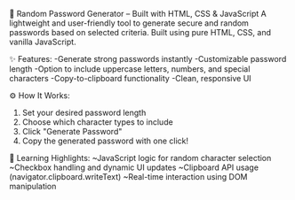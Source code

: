 🔐 Random Password Generator – Built with HTML, CSS & JavaScript
A lightweight and user-friendly tool to generate secure and random passwords based on selected criteria. Built using pure HTML, CSS, and vanilla JavaScript.

✨ Features:
-Generate strong passwords instantly
-Customizable password length
-Option to include uppercase letters, numbers, and special characters
-Copy-to-clipboard functionality
-Clean, responsive UI


⚙️ How It Works:
1) Set your desired password length
2) Choose which character types to include
3) Click "Generate Password"
4) Copy the generated password with one click!

🧠 Learning Highlights:
~JavaScript logic for random character selection
~Checkbox handling and dynamic UI updates
~Clipboard API usage (navigator.clipboard.writeText)
~Real-time interaction using DOM manipulation
